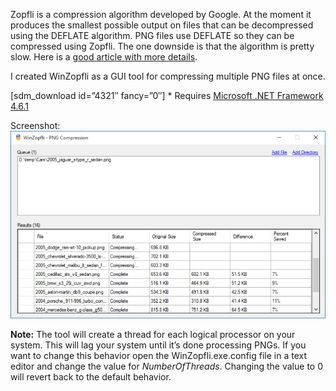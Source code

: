 
Zopfli is a compression algorithm developed by Google. At the moment it produces the smallest possible output on files that can be decompressed using the DEFLATE algorithm. PNG files use DEFLATE so they can be compressed using Zopfli. The one downside is that the algorithm is pretty slow. Here is a [good article with more details](http://blog.codinghorror.com/zopfli-optimization-literally-free-bandwidth/).

I created WinZopfli as a GUI tool for compressing multiple PNG files at once.

[sdm_download id=”4321″ fancy=”0″] * Requires [Microsoft .NET Framework 4.6.1](https://www.microsoft.com/en-us/download/details.aspx?id=49981)

Screenshot:  
![WinZopfli - PNG Compression](/img/post/2016-01-04-13_59_17-WinZopfli-PNG-Compression.png)

**Note:** The tool will create a thread for each logical processor on your system. This will lag your system until it’s done processing PNGs. If you want to change this behavior open the WinZopfli.exe.config file in a text editor and change the value for *NumberOfThreads*. Changing the value to 0 will revert back to the default behavior.


